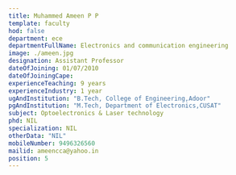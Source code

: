 ```yaml
---
title: Muhammed Ameen P P
template: faculty
hod: false
department: ece
departmentFullName: Electronics and communication engineering
image: ./ameen.jpg
designation: Assistant Professor
dateOfJoining: 01/07/2010
dateOfJoiningCape: 
experienceTeaching: 9 years
experienceIndustry: 1 year
ugAndInstitution: "B.Tech, College of Engineering,Adoor"
pgAndInstitution: "M.Tech, Department of Electronics,CUSAT"
subject: Optoelectronics & Laser technology
phd: NIL
specialization: NIL
otherData: "NIL"
mobileNumber: 9496326560
mailid: ameencca@yahoo.in
position: 5
---
```

